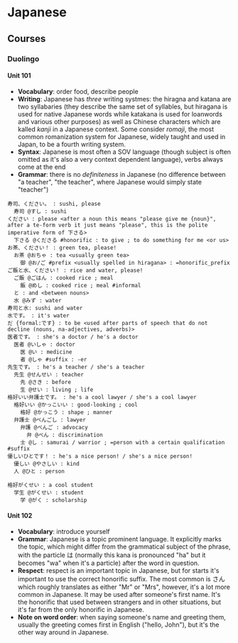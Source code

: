 # Japanese

## Courses

### Duolingo

#### Unit 101

- **Vocabulary**: order food, describe people
- **Writing**: Japanese has *three* writing systmes: the hiragna and katana are two syllabaries
  (they describe the same set of syllables, but hiragana is used for native Japanese words while
  katakana is used for loanwords and various other purposes) as well as Chinese characters which
  are kalled *kanji* in a Japanese context. Some consider *romaji*, the most common romanization 
  system for Japanese, widely taught and used in Japan, to be a fourth writing system.
- **Syntax**: Japanese is most often a SOV language (though subject is often omitted as it's also
  a very context dependent language), verbs always come at the end
- **Grammar**: there is no *definiteness* in Japanese (no difference between "a teacher",
  "the teacher", where Japanese would simply state "teacher")

```aln
寿司、ください。 : sushi, please
  寿司 @すし : sushi
ください : please <after a noun this means "please give me {noun}", after a te-form verb it just means "please", this is the polite imperative form of 下さる>
  下さる @くださる #honorific : to give ; to do something for me <or us>
お茶、ください！ : green tea, please!
  お茶 @おちゃ : tea <usually green tea>
    御 @お/ご #prefix <usually spelled in hiragana> : =honorific_prefix
ご飯と水、ください！ : rice and water, please!
  ご飯 @ご​はん : cooked rice ; meal
    飯 @めし : cooked rice ; meal #informal
  と : and <between nouns>
  水 @みず : water
寿司と水: sushi and water
水です。 : it's water
だ {formal:です} : to be <used after parts of speech that do not decline (nouns, na-adjectives, adverbs)>
医者です。 : she's a doctor / he's a doctor
  医者 @いしゃ : doctor
    医 @い : medicine
    者 @しゃ #suffix : -er
先生です。 : he's a teacher / she's a teacher
  先生 @せんせい : teacher
    先 @さき : before
    生 @せい : living ; life
格好いい弁護士です。 : he's a cool lawyer / she's a cool lawyer
  格好いい @かっこい​い : good-looking ; cool
    格好 @かっこう : shape ; manner
  弁護士 @べんごし : lawyer
    弁護 @べんご : advocacy
      弁 @べん : discrimination
    士 @し : samurai / warrior ; =person with a certain qualification #suffix
優しいひとです！ : he's a nice person! / she's a nice person!
  優しい @やさしい : kind
  人 @ひと : person

格好がくせい : a cool student
  学生 @がくせい : student
    学 @がく : scholarship
```

#### Unit 102

- **Vocabulary**: introduce yourself
- **Grammar**: Japanese is a topic prominent language. It explicitly marks the topic, which might
  differ from the grammatical subject of the phrase, with the particle は (normally this kana is
  pronounced "ha" but it becomes "wa" when it's a particle) after the word in question.
- **Respect**: respect is an important topic in Japanese, but for starts it's important to use
  the correct honorific suffix. The most common is さん which roughly translates as either "Mr" or
  "Mrs", however, it's a lot more common in Japanese. It may be used after someone's first name.
  It's the honorific that used between strangers and in other situations, but it's far from the only
  honorific in Japanese.
- **Note on word order**: when saying someone's name and greeting them, usually the greeting comes
  first in English ("hello, John"), but it's the other way around in Japanese.
